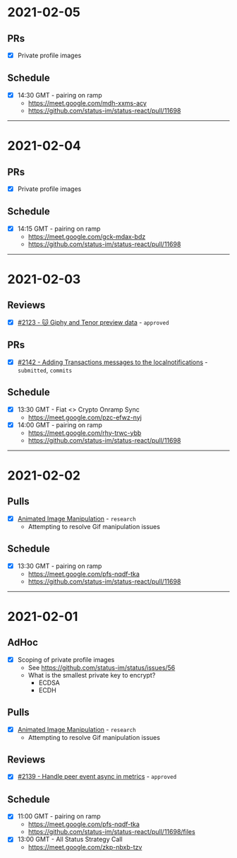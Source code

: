 # 2021-02-05

## PRs
- [x] Private profile images

## Schedule
- [x] 14:30 GMT - pairing on ramp
  - https://meet.google.com/mdh-xxms-acy
  - https://github.com/status-im/status-react/pull/11698

---

# 2021-02-04

## PRs
- [x] Private profile images

## Schedule
- [x] 14:15 GMT - pairing on ramp
  - https://meet.google.com/gck-mdax-bdz
  - https://github.com/status-im/status-react/pull/11698

---

# 2021-02-03

## Reviews
- [x] [#2123 - 🐱 Giphy and Tenor preview data](https://github.com/status-im/status-go/pull/2123) - `approved`

## PRs
- [x] [#2142 - Adding Transactions messages to the localnotifications](https://github.com/status-im/status-go/pull/2142) - `submitted`, `commits`

## Schedule
- [x] 13:30 GMT - Fiat <> Crypto Onramp Sync
  - https://meet.google.com/pzc-efwz-nyj
- [x] 14:00 GMT - pairing on ramp
  - https://meet.google.com/rhy-trwc-ybb
  - https://github.com/status-im/status-react/pull/11698

---

# 2021-02-02

## Pulls
- [x] [Animated Image Manipulation](https://github.com/status-im/animated-image-manipulation) - `research`
  - Attempting to resolve Gif manipulation issues

## Schedule
- [x] 13:30 GMT - pairing on ramp
  - https://meet.google.com/pfs-nqdf-tka
  - https://github.com/status-im/status-react/pull/11698

---

# 2021-02-01

## AdHoc
- [x] Scoping of private profile images
  - See https://github.com/status-im/status/issues/56
  - What is the smallest private key to encrypt?
    - ECDSA
    - ECDH

## Pulls
- [x] [Animated Image Manipulation](https://github.com/status-im/animated-image-manipulation) - `research`
  - Attempting to resolve Gif manipulation issues

## Reviews
- [x] [#2139 - Handle peer event async in metrics](https://github.com/status-im/status-go/pull/2139) - `approved`

## Schedule
- [x] 11:00 GMT - pairing on ramp
  - https://meet.google.com/pfs-nqdf-tka
  - https://github.com/status-im/status-react/pull/11698/files
- [x] 13:00 GMT - All Status Strategy Call
  - https://meet.google.com/zkp-nbxb-tzv